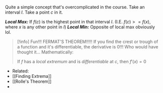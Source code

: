 Quite a simple concept that's overcomplicated in the course. Take an interval $I$. Take a point $c$ in it. 

***Local Max:*** If $f(c)$ is the highest point in that interval $I$. (I.E. $f(c) >= f(x)$, where $x$ is any other point in $I$)
***Local Min:*** Opposite of local max obviously lol. 

> [!info] Fun!!! FERMAT'S THEOREM!!!!!
> If you find the crest or trough of a function and it's differentiable, the derivative is 0!!! Who would have thought it... Mathematically:
> 
> If $f$ has a *local extremum* and is *differentiable* at $c$, then $f'(x) = 0$

- Related:
- [[Finding Extrema]]
- [[Rolle's Theorem]]
- 
